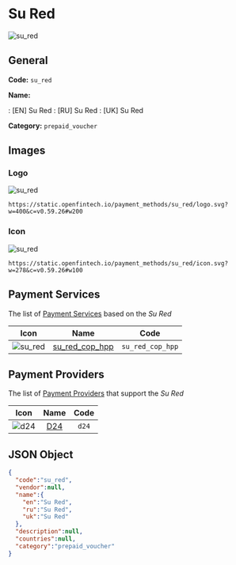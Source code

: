 
# Su Red 
![su_red](https://static.openfintech.io/payment_methods/su_red/logo.svg?w=400&c=v0.59.26#w200)  

## General 
**Code:** `su_red` 
 
**Name:** 
 
:	[EN] Su Red 
:	[RU] Su Red 
:	[UK] Su Red 
 
**Category:** `prepaid_voucher` 
 

## Images 

### Logo 
![su_red](https://static.openfintech.io/payment_methods/su_red/logo.svg?w=400&c=v0.59.26#w200)  

```
https://static.openfintech.io/payment_methods/su_red/logo.svg?w=400&c=v0.59.26#w200
```  

### Icon 
![su_red](https://static.openfintech.io/payment_methods/su_red/icon.svg?w=278&c=v0.59.26#w100)  

```
https://static.openfintech.io/payment_methods/su_red/icon.svg?w=278&c=v0.59.26#w100
```  

## Payment Services 
 
The list of [Payment Services](/payment-services/) based on the _Su Red_ 

|Icon|Name|Code| 
|:---:|:---:|:---:| 
|![su_red](https://static.openfintech.io/payment_methods/su_red/icon.svg?w=278&c=v0.59.26#w100) |[su_red_cop_hpp](/payment-services/su_red_cop_hpp/)|`su_red_cop_hpp`| 
 

## Payment Providers 
 
The list of [Payment Providers](/payment-providers/) that support the _Su Red_ 

|Icon|Name|Code| 
|:---:|:---:|:---:| 
|![d24](https://static.openfintech.io/payment_providers/d24/icon.svg?w=278&c=v0.59.26#w100) |[D24](/payment-providers/d24/)|`d24`| 
 

## JSON Object 

```json
{
  "code":"su_red",
  "vendor":null,
  "name":{
    "en":"Su Red",
    "ru":"Su Red",
    "uk":"Su Red"
  },
  "description":null,
  "countries":null,
  "category":"prepaid_voucher"
}
```  
